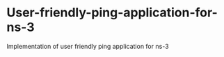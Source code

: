# User-friendly-ping-application-for-ns-3
Implementation of user friendly ping application for ns-3
